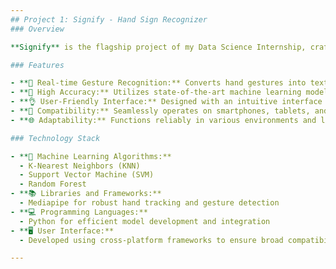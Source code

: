 ```yaml
---
## Project 1: Signify - Hand Sign Recognizer 
### Overview

**Signify** is the flagship project of my Data Science Internship, crafted to revolutionize communication for individuals with hearing or speech impairments. This cutting-edge app translates hand gestures into text in real-time, leveraging advanced machine learning algorithms and the Mediapipe library. Signify aims to bridge the communication gap, ensuring inclusivity and accessibility for all users.

### Features

- **🚀 Real-time Gesture Recognition:** Converts hand gestures into text instantly, facilitating smooth and natural communication.
- **🎯 High Accuracy:** Utilizes state-of-the-art machine learning models like K-Nearest Neighbors (KNN), Support Vector Machine (SVM), and Random Forest to ensure precise gesture recognition.
- **👌 User-Friendly Interface:** Designed with an intuitive interface that is accessible to users of all ages and technical skill levels.
- **📱 Compatibility:** Seamlessly operates on smartphones, tablets, and PCs without the need for specialized hardware.
- **🌐 Adaptability:** Functions reliably in various environments and lighting conditions, showcasing its practicality and versatility.

### Technology Stack

- **🧠 Machine Learning Algorithms:** 
  - K-Nearest Neighbors (KNN)
  - Support Vector Machine (SVM)
  - Random Forest
- **📚 Libraries and Frameworks:** 
  - Mediapipe for robust hand tracking and gesture detection
- **💻 Programming Languages:** 
  - Python for efficient model development and integration
- **🖥️ User Interface:** 
  - Developed using cross-platform frameworks to ensure broad compatibility and a seamless user experience

---
```

